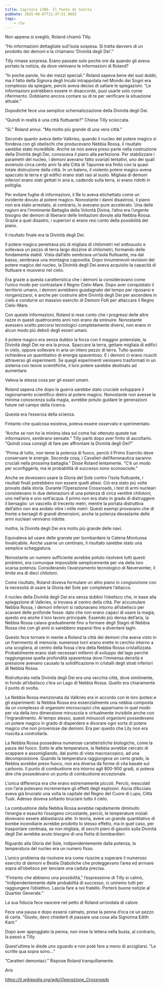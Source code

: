 ```yaml
---
title: Capitolo 1386- Il Punto di Svolta
pubDate: 2025-08-07T11:37:51.089Z
tags:
    - rtw
---
```



Non appena si svegliò, Roland chiamò Tilly.


“Ho informazioni dettagliate sull’isola sospesa. Si tratta davvero di un prodotto dei demoni e la chiamano ‘Divinità degli Dei’.”


Tilly rimase sorpresa. Erano passate solo poche ore da quando gli aveva portato la notizia, da dove venivano le informazioni di Roland?


“In poche parole, ho dei mezzi speciali.” Roland sapeva bene dei suoi dubbi, ma il fatto della Signora degli Incubi intrappolata nel Mondo dei Sogni era complesso da spiegare, perciò aveva deciso di saltare le spiegazioni. “Le informazioni potrebbero essere in disaccordo, puoi usarle solo come riferimento. Dobbiamo ancora contare su di te per verificare la situazione attuale.”


Dopodiché fece una semplice schematizzazione della Divinità degli Dei.


“Quindi in realtà è una città fluttuante?” Chiese Tilly scioccata.


“Sì.” Roland annuì. “Ma molto più grande di una vera città.”


Secondo quanto aveva detto Valkries, quando il nucleo del potere magico si fondeva con gli obelischi che producevano Nebbia Rossa, il risultato sarebbe stato incredibile. Anche se non aveva preso parte nella costruzione della Divinità degli Dei, conosceva il piano alla perfezione. Per stabilizzare i parametri del nucleo, i demoni avevano fatto svariati tentativi, uno dei quali avvenuto circa cento anni fa alla Città di Tapunise era finito con la quasi totale distruzione della città. In un baleno, il violento potere magico aveva spaccato la terra e gli edifici erano stati rasi al suolo. Migliaia di demoni inferiori erano stati gettati in aria e, cadendo sulla terra, si erano ridotti in poltiglia.


Per evitare fughe di informazioni, il Re lo aveva etichettato come un incidente dovuto al potere magico. Nonostante i danni disastrosi, il piano non era stato arrestato, al contrario, lo avevano pure accelerato. Una delle ragioni era l’imminente Battaglia della Volontà Divina, l’altra era l’urgente bisogno dei demoni di liberarsi delle limitazioni dovute alla Nebbia Rossa. Grazie a quel disastro, i superiori si erano resi conto della possibilità del piano.


Il risultato finale era la Divinità degli Dei.


Il potere magico penetrava più di migliaia di chilometri nel sottosuolo e sollevava un pezzo di terra largo dozzine di chilometri, formando delle fondamenta stabili. Vista dall’alto sembrava un’isola fluttuante, ma dal basso, sembrava una montagna capovolta. Dopo innumerevoli revisioni del potere magico del nucleo, la Divinità degli Dei aveva acquisito la capacità di fluttuare e muoversi nel cielo.


Era grazie a questa caratteristica che i demoni la consideravano come l’unico modo per contrastare il Regno Cielo-Mare. Dopo aver conquistato il territorio umano, i demoni avrebbero guadagnato del tempo per riposarsi e riorganizzarsi, e anche per costruire altre Divinità degli Dei per ascendere in cielo e condurre un massivo esercito di Demoni Folli per attaccare il Regno Cielo-Mare.


Con queste informazioni, Roland si rese conto che i progressi delle altre razze in questi quattrocento anni non erano da sminuire. Nonostante avessero scelto percorsi tecnologici completamente diversi, non erano in alcun modo più deboli degli esseri umani.


Il potere magico era senza dubbio la forza con il maggior potenziale, la Divinità degli Dei ne era la prova. Spaccare la terra, gettare migliaia di edifici in cielo, oppure sollevare in aria un intero pezzo di terra. Tutto questo richiedeva un quantitativo di energia spaventoso. E i demoni ci erano riusciti attraverso gli esperimenti. Se quegli esperimenti venissero trasformati in un sistema con teorie scientifiche, il loro potere sarebbe destinato ad aumentare.


Valeva la stessa cosa per gli esseri umani.


Roland sapeva che dopo la guerra sarebbe stato cruciale sviluppare il ragionamento scientifico dietro al potere magico. Nonostante non avesse la minima conoscenza sulla magia, avrebbe potuto guidare le generazioni future nel campo della ricerca.


Questa era l’essenza della scienza.


Fintanto che qualcosa esisteva, poteva essere osservato e sperimentato.


“Anche se non ho la minima idea sul come hai ottenuto queste tue informazioni, sembrano sensate.” Tilly parlò dopo aver finito di ascoltarlo. “Quindi cosa consigli di fare per affrontare la Divinità degli Dei?”


“Prima di tutto, non teme la potenza di fuoco, perciò il Primo Esercito deve conservare le energie. Seconda cosa, i Cavalieri dell’Aeronautica saranno cruciali nella prossima battaglia.” Disse Roland lentamente. “C’è un modo per sconfiggerla, ma le probabilità di successo sono sconosciute.”


Anche se dovessero usare la Gloria del Sole contro l’isola fluttuante, i risultati finali potrebbero non essere quelli attesi. Ciò era stato più volte provato dalla storia. Durante l’Operazione Crossroads, i test di armi nucleari consistevano in due detonazioni di una potenza di circa ventitré chilotoni, uno nell’aria e uno sott’acqua. Il primo non era stato in grado di distruggere il bersaglio: un vascello di trecento metri, mentre la portata distruttiva dell’altro non era andato oltre i mille metri. Questi esempi provavano che di fronte a bersagli di grandi dimensioni, anche la potenza devastante delle armi nucleari venivano ridotte.


Inoltre, la Divinità degli Dei era molto più grande delle navi.


Equivaleva ad usare delle granate per bombardare la Catena Montuosa Invalicabile. Anche usarne un centinaio, il risultato sarebbe stato una semplice scheggiatura.


Nonostante un numero sufficiente avrebbe potuto risolvere tutti questi problemi, era comunque impossibile semplicemente per via della loro scarsa potenza. Considerando l’avanzamento tecnologico di Neverwinter, il limite era di dieci chilotoni.


Come risultato, Roland doveva formulare un altro piano in congiunzione con la necessità di usare la Gloria del Sole per completare l’attacco.


Il nucleo della Divinità degli Dei era senza dubbio l’obelisco che, in base alla spiegazione di Valkries, si trovava al centro della città. Per accumulare Nebbia Rossa, i demoni inferiori si radunavano intorno all’obelisco per scavare delle profonde fosse: dato che non erano capaci di usare la magia, questo era anche il loro lavoro principale. Essendo più densa dell’aria, la Nebbia Rossa calava gradualmente fino a formare degli Stagni di Nebbia Rossa che con gli anni si sarebbero espansi fino a diventare laghi.


Questo fece tornare in mente a Roland la città dei demoni che aveva visto in un frammento di memoria: numerose torri erano erette in cerchio intorno a una scogliera, al centro della fossa c’era della Nebbia Rossa cristallizzata. Probabilmente erano stati necessari millenni di sviluppo del lago perché raggiungesse quella profondità spaventosa dove l’immensa densità e pressione avevano causato la solidificazione in cristalli degli strati inferiori di Nebbia Rossa.


Ristrutturata nella Divinità degli Dei era una vecchia città, dove similmente, in fondo all’obelisco c’era un Lago di Nebbia Rossa. Quello era chiaramente il punto di svolta.


La Nebbia Rossa menzionata da Valkries era in accordo con le loro ipotesi e gli esperimenti: la Nebbia Rossa era essenzialmente una nebbia composta da un complesso di organismi microscopici che apparivano in quel modo per via della loro dimensione minuscola e virtualmente invisibile anche con l’ingrandimento. Al tempo stesso, questi minuscoli organismi possedevano un potere magico in grado di disperdere e divorare ogni sorta di potere magico che non provenisse dai demoni. Era per questo che Lily non era riuscita a controllarla.


La Nebbia Rossa possedeva numerose caratteristiche biologiche, come la paura del fuoco. Sotto le alte temperature, la Nebbia avrebbe cercato di scappare e assomigliando, dal punto di vista macroscopico, ad una decomposizione. Quando la temperatura raggiungeva un certo grado, la Nebbia avrebbe preso fuoco, non era diversa da forme di vita basate sul carbonio. Il punto di combustione era intorno agli 800-900 gradi, si poteva dire che possedevano un punto di combustione eccezionale.


L’unica differenza era che erano estremamente piccoli. Perciò, mescolati con l’aria potevano incrementare gli effetti degli esplosivi. Ascia d’Acciaio aveva già bruciato una volta la capitale del Regno del Cuore di Lupo, Città Tusk. Adesso doveva soltanto bruciare tutto il cielo.


La combustione della Nebbia Rossa avrebbe rapidamente diminuito l’energia e esaurito l’ossigeno circostante, perciò, le temperature iniziali dovevano essere abbastanza alte. In teoria, avere un grande quantitativo di bombe incendiarie avrebbe prodotto lo stesso effetto, ma in quel caso, per trasportare centinaia, se non migliaia, di secchi pieni di gasolio sulla Divinità degli Dei avrebbe avuto bisogno di una flotta di bombardieri.


Riguardo alla Gloria del Sole, indipendentemente dalla potenza, la temperatura del nucleo era un numero fisso.


L’unico problema da risolvere era come riuscire a superare il numeroso esercito di demoni e Bestie Diaboliche che proteggevano l’area ed arrivare sopra all’obelisco per lanciare una caduta precisa.


“Fintanto che abbiamo una possibilità,” l’espressione di Tilly si calmò, “indipendentemente dalle probabilità di successo, ci uniremo tutti per raggiungere l’obiettivo. Lascia fare a noi fratello. Porterò buone notizie al Quartier Generale.”


La sua fiducia fece nascere nel petto di Roland un’ondata di calore.


Fece una pausa e dopo essersi calmato, prese la penna d’oca ce un pezzo di carta. “Giusto, devo chiederti di passare una cosa alla Signorina Edith Kant.”


Dopo aver appoggiato la penna, non mise la lettera nella busta, al contrario, la passò a Tilly.


Quest’ultima le diede uno sguardo e non poté fare a meno di accigliarsi. “Le scritte qua sopra sono...”


“Caratteri demoniaci.” Rispose Roland tranquillamente.






<em>Aris</em>


<em> </em>


<em>https://it.wikipedia.org/wiki/Operazione_Crossroads</em>
                                


                                



